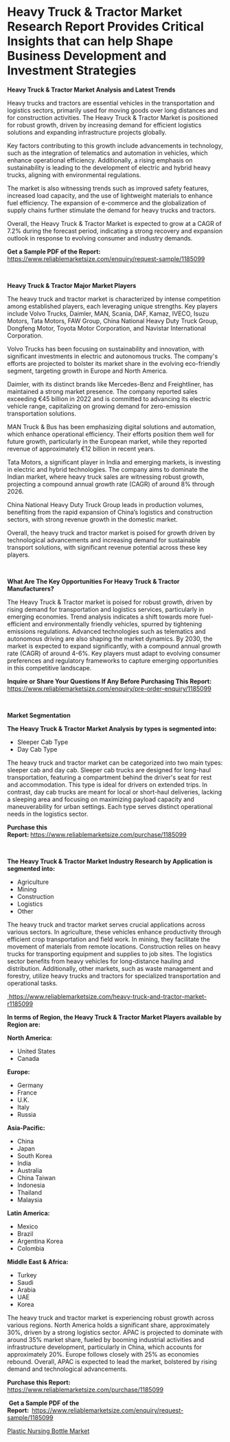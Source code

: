 <p><h1>Heavy Truck & Tractor Market Research Report Provides Critical Insights that can help Shape Business Development and Investment Strategies</h1></p><p><strong>Heavy Truck & Tractor Market Analysis and Latest Trends</strong></p>
<p><p>Heavy trucks and tractors are essential vehicles in the transportation and logistics sectors, primarily used for moving goods over long distances and for construction activities. The Heavy Truck & Tractor Market is positioned for robust growth, driven by increasing demand for efficient logistics solutions and expanding infrastructure projects globally. </p><p>Key factors contributing to this growth include advancements in technology, such as the integration of telematics and automation in vehicles, which enhance operational efficiency. Additionally, a rising emphasis on sustainability is leading to the development of electric and hybrid heavy trucks, aligning with environmental regulations. </p><p>The market is also witnessing trends such as improved safety features, increased load capacity, and the use of lightweight materials to enhance fuel efficiency. The expansion of e-commerce and the globalization of supply chains further stimulate the demand for heavy trucks and tractors. </p><p>Overall, the Heavy Truck & Tractor Market is expected to grow at a CAGR of 7.2% during the forecast period, indicating a strong recovery and expansion outlook in response to evolving consumer and industry demands.</p></p>
<p><strong>Get a Sample PDF of the Report:&nbsp;</strong> <a href="https://www.reliablemarketsize.com/enquiry/request-sample/1185099?utm_campaign=3460&utm_medium=2&utm_source=Github&utm_content=ia&utm_term=28032025&utm_id=heavy-truck-tractor">https://www.reliablemarketsize.com/enquiry/request-sample/1185099</a></p>
<p>&nbsp;</p>
<p><strong>Heavy Truck & Tractor Major Market Players</strong></p>
<p><p>The heavy truck and tractor market is characterized by intense competition among established players, each leveraging unique strengths. Key players include Volvo Trucks, Daimler, MAN, Scania, DAF, Kamaz, IVECO, Isuzu Motors, Tata Motors, FAW Group, China National Heavy Duty Truck Group, Dongfeng Motor, Toyota Motor Corporation, and Navistar International Corporation. </p><p>Volvo Trucks has been focusing on sustainability and innovation, with significant investments in electric and autonomous trucks. The company's efforts are projected to bolster its market share in the evolving eco-friendly segment, targeting growth in Europe and North America.</p><p>Daimler, with its distinct brands like Mercedes-Benz and Freightliner, has maintained a strong market presence. The company reported sales exceeding €45 billion in 2022 and is committed to advancing its electric vehicle range, capitalizing on growing demand for zero-emission transportation solutions.</p><p>MAN Truck & Bus has been emphasizing digital solutions and automation, which enhance operational efficiency. Their efforts position them well for future growth, particularly in the European market, while they reported revenue of approximately €12 billion in recent years.</p><p>Tata Motors, a significant player in India and emerging markets, is investing in electric and hybrid technologies. The company aims to dominate the Indian market, where heavy truck sales are witnessing robust growth, projecting a compound annual growth rate (CAGR) of around 8% through 2026.</p><p>China National Heavy Duty Truck Group leads in production volumes, benefiting from the rapid expansion of China’s logistics and construction sectors, with strong revenue growth in the domestic market.</p><p>Overall, the heavy truck and tractor market is poised for growth driven by technological advancements and increasing demand for sustainable transport solutions, with significant revenue potential across these key players.</p></p>
<p>&nbsp;</p>
<p><strong>What Are The Key Opportunities For Heavy Truck & Tractor Manufacturers?</strong></p>
<p><p>The Heavy Truck & Tractor market is poised for robust growth, driven by rising demand for transportation and logistics services, particularly in emerging economies. Trend analysis indicates a shift towards more fuel-efficient and environmentally friendly vehicles, spurred by tightening emissions regulations. Advanced technologies such as telematics and autonomous driving are also shaping the market dynamics. By 2030, the market is expected to expand significantly, with a compound annual growth rate (CAGR) of around 4-6%. Key players must adapt to evolving consumer preferences and regulatory frameworks to capture emerging opportunities in this competitive landscape.</p></p>
<p><strong>Inquire or Share Your Questions If Any Before Purchasing This Report:</strong> <a href="https://www.reliablemarketsize.com/enquiry/pre-order-enquiry/1185099?utm_campaign=3460&utm_medium=2&utm_source=Github&utm_content=ia&utm_term=28032025&utm_id=heavy-truck-tractor">https://www.reliablemarketsize.com/enquiry/pre-order-enquiry/1185099</a></p>
<p>&nbsp;</p>
<p><strong>Market Segmentation</strong></p>
<p><strong>The Heavy Truck & Tractor Market Analysis by types is segmented into:</strong></p>
<p><ul><li>Sleeper Cab Type</li><li>Day Cab Type</li></ul></p>
<p><p>The heavy truck and tractor market can be categorized into two main types: sleeper cab and day cab. Sleeper cab trucks are designed for long-haul transportation, featuring a compartment behind the driver's seat for rest and accommodation. This type is ideal for drivers on extended trips. In contrast, day cab trucks are meant for local or short-haul deliveries, lacking a sleeping area and focusing on maximizing payload capacity and maneuverability for urban settings. Each type serves distinct operational needs in the logistics sector.</p></p>
<p><strong>Purchase this Report:&nbsp;</strong><a href="https://www.reliablemarketsize.com/purchase/1185099?utm_campaign=3460&utm_medium=2&utm_source=Github&utm_content=ia&utm_term=28032025&utm_id=heavy-truck-tractor">https://www.reliablemarketsize.com/purchase/1185099</a></p>
<p>&nbsp;</p>
<p><strong>The Heavy Truck & Tractor Market Industry Research by Application is segmented into:</strong></p>
<p><ul><li>Agriculture</li><li>Mining</li><li>Construction</li><li>Logistics</li><li>Other</li></ul></p>
<p><p>The heavy truck and tractor market serves crucial applications across various sectors. In agriculture, these vehicles enhance productivity through efficient crop transportation and field work. In mining, they facilitate the movement of materials from remote locations. Construction relies on heavy trucks for transporting equipment and supplies to job sites. The logistics sector benefits from heavy vehicles for long-distance hauling and distribution. Additionally, other markets, such as waste management and forestry, utilize heavy trucks and tractors for specialized transportation and operational tasks.</p></p>
<p><a href="https://www.reliablemarketsize.com/heavy-truck-and-tractor-market-r1185099?utm_campaign=3460&utm_medium=2&utm_source=Github&utm_content=ia&utm_term=28032025&utm_id=heavy-truck-tractor">&nbsp;https://www.reliablemarketsize.com/heavy-truck-and-tractor-market-r1185099</a></p>
<p><strong>In terms of Region, the Heavy Truck & Tractor Market Players available by Region are:</strong></p>
<p>
    <p> <strong> North America: </strong>
        <ul>
            <li>United States</li>
            <li>Canada</li>
        </ul>
        </p> 
    <p> <strong> Europe: </strong>
        <ul>
            <li>Germany</li>
            <li>France</li>
            <li>U.K.</li>
            <li>Italy</li>
            <li>Russia</li>
        </ul>
        </p> 
    <p> <strong> Asia-Pacific: </strong>
        <ul>
            <li>China</li>
            <li>Japan</li>
            <li>South Korea</li>
            <li>India</li>
            <li>Australia</li>
            <li>China Taiwan</li>
            <li>Indonesia</li>
            <li>Thailand</li>
            <li>Malaysia</li>
        </ul>
        </p> 
    <p> <strong> Latin America: </strong>
        <ul>
            <li>Mexico</li>
            <li>Brazil</li>
            <li>Argentina Korea</li>
            <li>Colombia</li>
        </ul>
        </p> 
    <p> <strong> Middle East & Africa: </strong>
        <ul>
            <li>Turkey</li>
            <li>Saudi</li>
            <li>Arabia</li>
            <li>UAE</li>
            <li>Korea</li>
        </ul>
    </p>
    </p>
<p><p>The heavy truck and tractor market is experiencing robust growth across various regions. North America holds a significant share, approximately 30%, driven by a strong logistics sector. APAC is projected to dominate with around 35% market share, fueled by booming industrial activities and infrastructure development, particularly in China, which accounts for approximately 20%. Europe follows closely with 25% as economies rebound. Overall, APAC is expected to lead the market, bolstered by rising demand and technological advancements.</p></p>
<p><strong>Purchase this Report: </strong><a href="https://www.reliablemarketsize.com/purchase/1185099?utm_campaign=3460&utm_medium=2&utm_source=Github&utm_content=ia&utm_term=28032025&utm_id=heavy-truck-tractor">https://www.reliablemarketsize.com/purchase/1185099</a></p>
<p>&nbsp;<strong>Get a Sample PDF of the Report:&nbsp;&nbsp;</strong><a href="https://www.reliablemarketsize.com/enquiry/request-sample/1185099?utm_campaign=3460&utm_medium=2&utm_source=Github&utm_content=ia&utm_term=28032025&utm_id=heavy-truck-tractor">https://www.reliablemarketsize.com/enquiry/request-sample/1185099</a></p>
<p><strong></strong></p>
<p><p><a href="https://github.com/kolffmaris58/Market-Research-Report-List-1/blob/main/plastic-nursing-bottle-market.md?utm_campaign=3460&utm_medium=2&utm_source=Github&utm_content=ia&utm_term=28032025&utm_id=heavy-truck-tractor">Plastic Nursing Bottle Market</a></p></p>